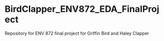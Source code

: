 # BirdClapper_ENV872_EDA_FinalProject
Repository for ENV 872 final project for Griffin Bird and Haley Clapper
